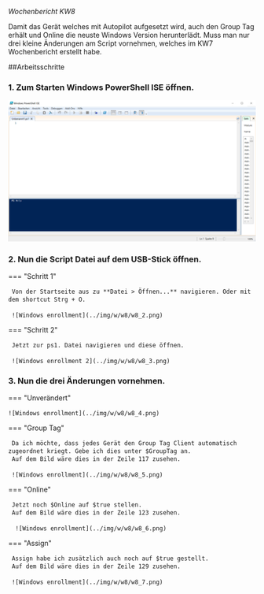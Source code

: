 *Wochenbericht KW8*

Damit das Gerät welches mit Autopilot aufgesetzt wird, auch den Group Tag erhält und Online die neuste Windows Version herunterlädt. Muss man nur drei kleine Änderungen am Script vornehmen, welches im KW7 Wochenbericht erstellt habe.

##Arbeitsschritte

### 1. Zum Starten Windows PowerShell ISE öffnen.

![PowerShell](../img/w/w8/w8_1.png)

### 2. Nun die Script Datei auf dem USB-Stick öffnen.

=== "Schritt 1"

     Von der Startseite aus zu **Datei > Öffnen...** navigieren. Oder mit dem shortcut Strg + O.

     ![Windows enrollment](../img/w/w8/w8_2.png)

=== "Schritt 2"

     Jetzt zur ps1. Datei navigieren und diese öffnen.

     ![Windows enrollment 2](../img/w/w8/w8_3.png)

### 3. Nun die drei Änderungen vornehmen.

=== "Unverändert"

    ![Windows enrollment](../img/w/w8/w8_4.png)

=== "Group Tag"

     Da ich möchte, dass jedes Gerät den Group Tag Client automatisch zugeordnet kriegt. Gebe ich dies unter $GroupTag an.
     Auf dem Bild wäre dies in der Zeile 117 zusehen.

     ![Windows enrollment](../img/w/w8/w8_5.png)

=== "Online"

     Jetzt noch $Online auf $true stellen.
     Auf dem Bild wäre dies in der Zeile 123 zusehen.

      ![Windows enrollment](../img/w/w8/w8_6.png)

=== "Assign"

     Assign habe ich zusätzlich auch noch auf $true gestellt.
     Auf dem Bild wäre dies in der Zeile 129 zusehen.

     ![Windows enrollment](../img/w/w8/w8_7.png)

